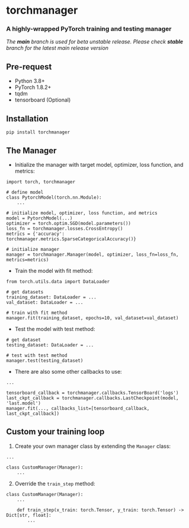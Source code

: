 # torchmanager
### A highly-wrapped PyTorch training and testing manager

*The **main** branch is used for beta unstable release. Please check **stable** branch for the latest main release version*

## Pre-request
* Python 3.8+
* PyTorch 1.8.2+
* tqdm
* tensorboard (Optional)

## Installation
`pip install torchmanager`

## The Manager
- Initialize the manager with target model,  optimizer, loss function, and metrics:
```
import torch, torchmanager

# define model
class PytorchModel(torch.nn.Module):
    ...

# initialize model, optimizer, loss function, and metrics
model = PytorchModel(...)
optimizer = torch.optim.SGD(model.parameters())
loss_fn = torchmanager.losses.CrossEntropy()
metrics = {'accuracy': torchmanager.metrics.SparseCategoricalAccuracy()}

# initialize manager
manager = torchmanager.Manager(model, optimizer, loss_fn=loss_fn, metrics=metrics)
```

- Train the model with fit method:
```
from torch.utils.data import DataLoader

# get datasets
training_dataset: DataLoader = ...
val_dataset: DataLoader = ...

# train with fit method
manager.fit(training_dataset, epochs=10, val_dataset=val_dataset)
```

* Test the model with test method:
```
# get dataset
testing_dataset: DataLoader = ...

# test with test method
manager.test(testing_dataset)
```

- There are also some other callbacks to use:
```
...

tensorboard_callback = torchmanager.callbacks.TensorBoard('logs')
last_ckpt_callback = torchmanager.callbacks.LastCheckpoint(model, 'last.model')
manager.fit(..., callbacks_list=[tensorboard_callback, last_ckpt_callback])
```

## Custom your training loop
1. Create your own manager class by extending the `Manager` class:
```
...

class CustomManager(Manager):
    ...
```

2. Override the `train_step` method:
```
class CustomManager(Manager):
    ...
    
    def train_step(x_train: torch.Tensor, y_train: torch.Tensor) -> Dict[str, float]:
        ...
```
